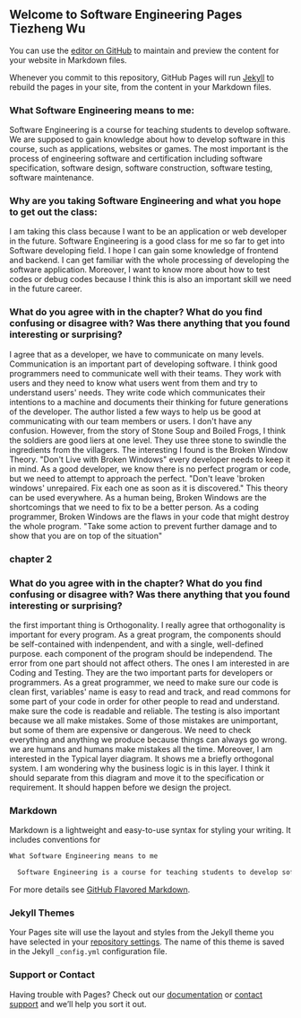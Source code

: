 ## Welcome to Software Engineering Pages Tiezheng Wu

You can use the [editor on GitHub](https://github.com/Aixinjuluo/Aixinjuluo.github.io/edit/master/index.md) to maintain and preview the content for your website in Markdown files.

Whenever you commit to this repository, GitHub Pages will run [Jekyll](https://jekyllrb.com/) to rebuild the pages in your site, from the content in your Markdown files.

### What Software Engineering means to me:

  Software Engineering is a course for teaching students to develop software. We are supposed to gain knowledge about how to develop software in this course, such as applications, websites or games. The most important is the process of engineering software and certification including software specification, software design, software construction, software testing, software maintenance. 


### Why are you taking Software Engineering and what you hope to get out the class:

  I am taking this class because I want to be an application or web developer in the future. Software Engineering is a good class for me so far to get into Software developing field. I hope I can gain some knowledge of frontend and backend. I can get familiar with the whole processing of developing the software application.  Moreover, I want to know more about how to test codes or debug codes because I think this is also an important skill we need in the future career. 

### What do you agree with in the chapter?  What do you find confusing or disagree with?  Was there anything that you found interesting or surprising?

  I agree that as a developer, we have to communicate on many levels. Communication is an important part of developing software. I think good programmers need to communicate well with their teams. They work with users and they need to know what users went from them and try to understand users' needs. They write code which communicates their intentions to a machine and documents their thinking for future generations of the developer. The author listed a few ways to help us be good at communicating with our team members or users. 
  I don't have any confusion. However, from the story of Stone Soup and Boiled Frogs, I think the soldiers are good liers at one level. They use three stone to swindle the ingredients from the villagers. 
  The interesting I found is the Broken Window Theory. "Don't Live with Broken Windows" every developer needs to keep it in mind. As a good developer, we know there is no perfect program or code, but we need to attempt to approach the perfect. "Don't leave 'broken windows' unrepaired. Fix each one as soon as it is discovered." This theory can be used everywhere. As a human being, Broken Windows are the shortcomings that we need to fix to be a better person. As a coding programmer, Broken Windows are the flaws in your code that might destroy the whole program. "Take some action to prevent further damage and to show that you are on top of the situation"

### chapter 2 
### What do you agree with in the chapter?  What do you find confusing or disagree with?  Was there anything that you found interesting or surprising?
  the first important thing is Orthogonality. I really agree that orthogonality is important for every program. As a great program, the components should be self-contained with indenpendent, and with a single, well-defined purpose. each component of the program should be independend. The error from one part should not affect others. 
The ones I am interested in are Coding and Testing. They are the two important parts for developers or programmers. As a great programmer, we need to make sure our code is clean first, variables' name is easy to read and track, and read commons for some part of your code in order for other people to read and understand. make sure the code is readable and reliable. The testing is also important because we all make mistakes. Some of those mistakes are unimportant, but some of them are expensive or dangerous. We need to check everything and anything we produce because things can always go wrong. we are humans and humans make mistakes all the time.
Moreover, I am interested in the Typical layer diagram. It shows me a briefly orthogonal system. I am wondering why the business logic is in this layer. I think it should separate from this diagram and move it to the specification or requirement. It should happen before we design the project. 


### Markdown

Markdown is a lightweight and easy-to-use syntax for styling your writing. It includes conventions for

```markdown
What Software Engineering means to me

  Software Engineering is a course for teaching students to develop software. We are supposed to gian knowledge about how to develop software in this course, such as applications, websites or games. The most important is the process of engineering software and critification including software specification, software design, software construction, software teasting, software maintenance. 


```

For more details see [GitHub Flavored Markdown](https://guides.github.com/features/mastering-markdown/).

### Jekyll Themes

Your Pages site will use the layout and styles from the Jekyll theme you have selected in your [repository settings](https://github.com/Aixinjuluo/Aixinjuluo.github.io/settings). The name of this theme is saved in the Jekyll `_config.yml` configuration file.

### Support or Contact

Having trouble with Pages? Check out our [documentation](https://help.github.com/categories/github-pages-basics/) or [contact support](https://github.com/contact) and we’ll help you sort it out.
